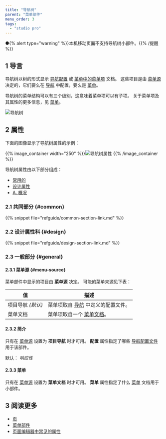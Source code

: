 ```yaml
---
title: "导航树"
parent: "菜单部件"
menu_order: 3
tags:
  - "studio pro"
---
```


●{% alert type="warning" %}}本机移动页面不支持导航树小部件。{{% /提醒 %}}

## 1 导言

导航树以树的形式显示 [导航配置](navigation#profiles) 或 [菜单中的菜单项](menu) 文档。 这些项目是由 [菜单源](#menu-source) 决定的，它们要么在 [导航](navigation) 中配置，要么是 [菜单](menu)。

导航树的菜单结构可以有三个级别，这意味着菜单项可以有子项。 关于菜单项及其属性的更多信息，见 [菜单](menu)。

![导航树](attachments/menu-widgets/navigation-tree.png)

## 2 属性

下面的图像显示了导航树属性的示例：

{{% image_container width="250" %}}![导航树属性](attachments/menu-widgets/navigation-tree-properties.png)
{{% /image_container %}}

导航树属性由以下部分组成：

* [常用的](#common)
* [设计属性](#design)
* [A. 概况](#general)

### 2.1 共同部分 {#common}

{{% snippet file="refguide/common-section-link.md" %}}

### 2.2 设计属性科 {#design}

{{% snippet file="refguide/design-section-link.md" %}}

### 2.3 一般部分 {#general}

#### 2.3.1 菜单源 {#menu-source}

菜单部件中显示的项目由 **菜单源** 决定。 可能的菜单来源见下表：

| 值           | 描述                               |
| ----------- | -------------------------------- |
| 项目导航 *(默认)* | 菜单项取自 [导航](navigation) 中定义的配置文件。 |
| 菜单文档        | 菜单项取自一个 [菜单文档](menu)。            |

#### 2.3.2 简介

只有在 [菜单源](#menu-source) 设置为 **项目导航** 时才可用。 **配置** 属性指定了哪些 [导航配置文件](navigation#profiles) 用于该部件。

默认： *响应性*

#### 2.3.3 菜单

只有在 [菜单源](#menu-source) 设置为 **菜单文档** 时才可用。 **菜单** 属性指定了什么 [菜单](menu) 文档用于小部件。

## 3 阅读更多

* [页](page)
* [菜单部件](菜单部件)
* [页面编辑器中常见的属性](common-widget-properties)
